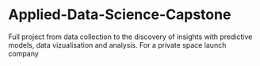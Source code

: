 # Applied-Data-Science-Capstone
Full project from data collection to the discovery of insights with predictive models, data vizualisation and analysis. For a private space launch company
